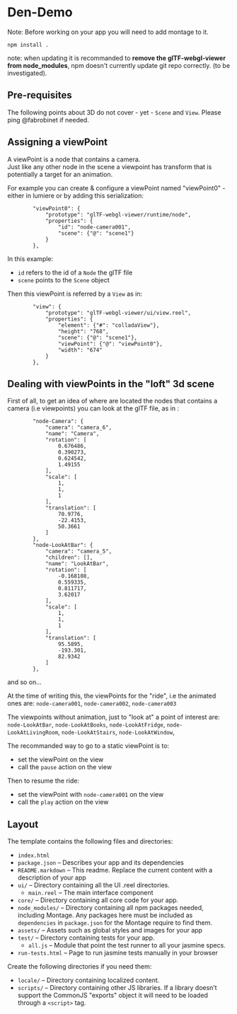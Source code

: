 Den-Demo
==============

Note: Before working on your app you will need to add montage to it.

```
npm install .
```  

note: when updating it is recommanded to **remove the glTF-webgl-viewer from node_modules**, npm doesn't currently update git repo correctly. (to be investigated).

Pre-requisites
---------------

The following points about 3D do not cover - yet - `Scene` and `View`.
Please ping @fabrobinet if needed.

Assigning a viewPoint
---------------------

A viewPoint is a node that contains a camera.  
Just like any other node in the scene a viewpoint has transform that is potentially a target for an animation.  

For example you can create & configure a viewPoint named "viewPoint0" - either in lumiere or by adding this serialization:

```
        "viewPoint0": {
            "prototype": "glTF-webgl-viewer/runtime/node",
            "properties": {
                "id": "node-camera001",
                "scene": {"@": "scene1"}
            }
        },
```

In this example:
* `id` refers to the id of a `Node` the glTF file 
* `scene` points to the `Scene` object

Then this viewPoint is referred by a `View` as in:

```
        "view": {
            "prototype": "glTF-webgl-viewer/ui/view.reel",
            "properties": {
                "element": {"#": "colladaView"},
                "height": "768",
                "scene": {"@": "scene1"},
                "viewPoint": {"@": "viewPoint0"},
                "width": "674"
            }
        },
```

Dealing with viewPoints in the "loft" 3d scene
-----------------------------------------------

First of all, to get an idea of where are located the nodes that contains a camera (i.e viewpoints) you can look at the glTF file, as in :

```
        "node-Camera": {
            "camera": "camera_6",
            "name": "Camera",
            "rotation": [
                0.676486,
                0.390273,
                0.624542,
                1.49155
            ],
            "scale": [
                1,
                1,
                1
            ],
            "translation": [
                70.9776,
                -22.4153,
                50.3661
            ]
        },
        "node-LookAtBar": {
            "camera": "camera_5",
            "children": [],
            "name": "LookAtBar",
            "rotation": [
                -0.168108,
                0.559335,
                0.811717,
                3.62017
            ],
            "scale": [
                1,
                1,
                1
            ],
            "translation": [
                95.5895,
                -193.301,
                82.9342
            ]
        },
```

and so on...  

At the time of writing this, the viewPoints for the "ride", i.e the animated ones are: `node-camera001`, `node-camera002`, `node-camera003`

The viewpoints without animation, just to "look at" a point of interest are:
`node-LookAtBar`, `node-LookAtBooks`, `node-LookAtFridge`, `node-LookAtLivingRoom`, `node-LookAtStairs`, `node-LookAtWindow`, 

The recommanded way to go to a static viewPoint is to:
* set the viewPoint on the view
* call the `pause` action on the view

Then to resume the ride:
* set the viewPoint with `node-camera001` on the view
* call the `play` action on the view


Layout
------

The template contains the following files and directories:

* `index.html`
* `package.json` – Describes your app and its dependencies
* `README.markdown` – This readme. Replace the current content with a description of your app
* `ui/` – Directory containing all the UI .reel directories.
  * `main.reel` – The main interface component
* `core/` – Directory containing all core code for your app.
* `node_modules/` – Directory containing all npm packages needed, including Montage. Any packages here must be included as `dependencies` in `package.json` for the Montage require to find them.
* `assets/` – Assets such as global styles and images for your app
* `test/` – Directory containing tests for your app.
  * `all.js` – Module that point the test runner to all your jasmine specs.
* `run-tests.html` – Page to run jasmine tests manually in your browser

Create the following directories if you need them:

* `locale/` – Directory containing localized content.
* `scripts/` – Directory containing other JS libraries. If a library doesn’t support the CommonJS "exports" object it will need to be loaded through a `<script>` tag.

